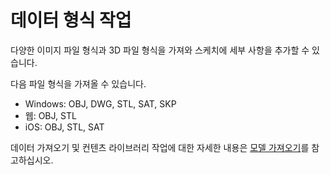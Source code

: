 # 데이터 형식 작업

다양한 이미지 파일 형식과 3D 파일 형식을 가져와 스케치에 세부 사항을 추가할 수 있습니다.

다음 파일 형식을 가져올 수 있습니다.

* Windows: OBJ, DWG, STL, SAT, SKP
* 웹: OBJ, STL
* iOS: OBJ, STL, SAT

데이터 가져오기 및 컨텐츠 라이브러리 작업에 대한 자세한 내용은 [모델 가져오기](../formit-primer/part-i/import-export-and-content-library.md)를 참고하십시오.

